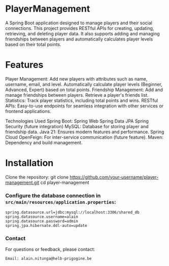 # PlayerManagement
A Spring Boot application designed to manage players and their social connections. This project provides RESTful APIs for creating, updating, retrieving, and deleting player data. It also supports adding and managing friendships between players and automatically calculates player levels based on their total points.

# Features

Player Management:
Add new players with attributes such as name, username, email, and level.
Automatically calculate player levels (Beginner, Advanced, Expert) based on total points.
Friendship Management:
Add and manage friendships between players.
Retrieve a player's friends list.
Statistics:
Track player statistics, including total points and wins.
RESTful APIs:
Easy-to-use endpoints for seamless integration with other services or frontend applications.

Technologies Used
Spring Boot:
Spring Web
Spring Data JPA
Spring Security (future integration)
MySQL: Database for storing player and friendship data.
Java 21: Ensures modern features and performance.
Spring Cloud OpenFeign: For inter-service communication (future feature).
Maven: Dependency and build management.

# Installation
Clone the repository:
git clone https://github.com/your-username/player-management.git
cd player-management

### Configure the database connection in `src/main/resources/application.properties`:
```properties
spring.datasource.url=jdbc:mysql://localhost:3306/shared_db
spring.datasource.username=alain
spring.datasource.password=admin
spring.jpa.hibernate.ddl-auto=update

```
### Contact
For questions or feedback, please contact:
```info
Email: alain.nitunga@helb-prigogine.be
